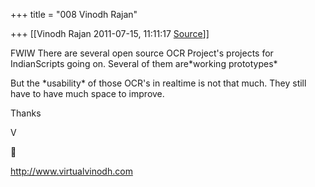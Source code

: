 +++
title = "008 Vinodh Rajan"

+++
[[Vinodh Rajan	2011-07-15, 11:11:17 [Source](https://groups.google.com/g/samskrita/c/fCLjwaT1bRg)]]



FWIW There are several open source OCR Project's projects for IndianScripts going on. Several of them are\*working prototypes\*



But the \*usability\* of those OCR's in realtime is not that much. They still have to have much space to improve.



Thanks



V  



<http://www.virtualvinodh.com>  


